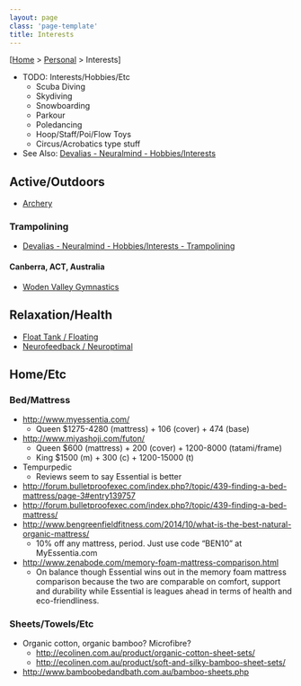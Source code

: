 ```yaml
---
layout: page
class: 'page-template'
title: Interests
---
```


[[Home](/) > [Personal](/personal/) > Interests]

* TODO: Interests/Hobbies/Etc
  * Scuba Diving
  * Skydiving
  * Snowboarding
  * Parkour
  * Poledancing
  * Hoop/Staff/Poi/Flow Toys
  * Circus/Acrobatics type stuff
* See Also: [Devalias - Neuralmind - Hobbies/Interests](https://alias1.github.io/devalias-neuralmind/#!hobbies-interests/hobbies-interests.md)

## Active/Outdoors

* [Archery](archery/)

### Trampolining

* [Devalias - Neuralmind - Hobbies/Interests - Trampolining](https://alias1.github.io/devalias-neuralmind/#!hobbies-interests/hobbies-interests.md#Trampolining)

#### Canberra, ACT, Australia

* [Woden Valley Gymnastics](http://wodenvalley.gymnastics.org.au/content.aspx?file=68554|39628j)

## Relaxation/Health

* [Float Tank / Floating](/personal/interests/floating/)
* [Neurofeedback / Neuroptimal](/personal/interests/neurofeedback/)

## Home/Etc

### Bed/Mattress

* http://www.myessentia.com/
  * Queen $1275-4280 (mattress) + 106 (cover) + 474 (base)
* http://www.miyashoji.com/futon/
  * Queen $600 (mattress) + 200 (cover) + 1200-8000 (tatami/frame)
  * King $1500 (m) + 300 (c) + 1200-15000 (t)
* Tempurpedic
  * Reviews seem to say Essential is better
* http://forum.bulletproofexec.com/index.php?/topic/439-finding-a-bed-mattress/page-3#entry139757
* http://forum.bulletproofexec.com/index.php?/topic/439-finding-a-bed-mattress/
* http://www.bengreenfieldfitness.com/2014/10/what-is-the-best-natural-organic-mattress/
  * 10% off any mattress, period. Just use code “BEN10” at MyEssentia.com
* http://www.zenabode.com/memory-foam-mattress-comparison.html
  * On balance though Essential wins out in the memory foam mattress comparison because the two are comparable on comfort, support and durability while Essential is leagues ahead in terms of health and eco-friendliness.

### Sheets/Towels/Etc

* Organic cotton, organic bamboo? Microfibre?
  * http://ecolinen.com.au/product/organic-cotton-sheet-sets/
  * http://ecolinen.com.au/product/soft-and-silky-bamboo-sheet-sets/
* http://www.bamboobedandbath.com.au/bamboo-sheets.php
